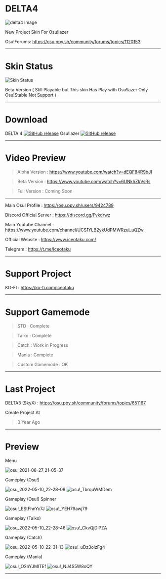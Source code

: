 # DELTA4
![delta4 Image](https://user-images.githubusercontent.com/68460824/116596142-454ab800-a94e-11eb-9940-4a6b75bb30e2.jpg)

New Project Skin For Osu!lazer

Osu!Forums: https://osu.ppy.sh/community/forums/topics/1120153

-----------------------------------------------------------------------------------------------------------------

# Skin Status
![Skin Status](https://user-images.githubusercontent.com/68460824/139641143-1825827a-3d7c-48c0-b8dc-760dcad9c71c.png)

Beta Version ( Still Playable but This skin Has Play with Osu!lazer Only Osu!Stable Not Support )

-----------------------------------------------------------------------------------------------------------------
# Download

DELTA 4 [![GitHub release](https://img.shields.io/github/release/Iceotaku/DELTA4)](https://github.com/Iceotaku/DELTA4/releases/latest) 
Osu!lazer [![GitHub release](https://img.shields.io/github/release/ppy/osu.svg)](https://github.com/ppy/osu/releases/latest)

-----------------------------------------------------------------------------------------------------------------


# Video Preview
> Alpha Version : https://www.youtube.com/watch?v=dEQF84R9bJI

> Beta Version : https://www.youtube.com/watch?v=6UNkhZkVsRs

> Full Version : Coming Soon

-----------------------------------------------------------------------------------------------------------------

Main Osu! Profile : https://osu.ppy.sh/users/9424789

Discord Official Server : https://discord.gg/Fvkdrwz

Main Youtube Channel : https://www.youtube.com/channel/UCS1YLB2ykUdPMWRzul_uQZw

Official Website : https://www.iceotaku.com/

Telegram : https://t.me/Iceotaku

-----------------------------------------------------------------------------------------------------------------

# Support Project

KO-FI : https://ko-fi.com/iceotaku

-----------------------------------------------------------------------------------------------------------------

# Support Gamemode

> STD : Complete

> Taiko : Complete

> Catch : Work in Progress

> Mania : Complete

> Custom Gamemode : OK

-----------------------------------------------------------------------------------------------------------------
# Last Project

DELTA3 (SkyX) : https://osu.ppy.sh/community/forums/topics/651167

Create Project At
> 3 Year Ago

-----------------------------------------------------------------------------------------------------------------

# Preview

Menu

![osu_2021-08-27_21-05-37](https://user-images.githubusercontent.com/68460824/131140034-ade71d9e-d039-41d6-b8d1-e8e0df89e471.jpg)


Gameplay (Osu!)

![osu_2022-05-10_22-28-08](https://user-images.githubusercontent.com/68460824/167686078-7a72c0bd-9749-48e7-bea4-bc3a92df7366.jpg)
![osu!_TbrquWMDem](https://user-images.githubusercontent.com/68460824/167686112-3a522c00-644a-42df-8b7b-04395c477a7b.gif)


Gameplay (Osu!) Spinner

![osu!_EStFhnYc7J](https://user-images.githubusercontent.com/68460824/167686390-4050962c-ff32-4e18-862a-5a1ad429a203.png)
![osu!_YEH79awj79](https://user-images.githubusercontent.com/68460824/167686432-2199eeb1-5a9d-4316-a381-38a21c826c31.gif)


Gameplay (Taiko)

![osu_2022-05-10_22-28-46](https://user-images.githubusercontent.com/68460824/167686729-c0da69b3-f8c9-4a93-9e4f-21b80ca2536a.jpg)
![osu!_CkvQjDlPZA](https://user-images.githubusercontent.com/68460824/167686762-5b5a97dc-8d7f-4dc9-b5e4-bb9196e130b5.gif)


Gameplay (Catch)

![osu_2022-05-10_22-31-13](https://user-images.githubusercontent.com/68460824/167686877-2be351db-b55e-4c97-8d23-8433c8e8aafb.jpg)
![osu!_uDz3olzFg4](https://user-images.githubusercontent.com/68460824/167686918-1b325cd3-d635-40a4-928d-0e6f03266dce.gif)


Gameplay (Mania)

![osu!_O2nYJMITEf](https://user-images.githubusercontent.com/68460824/167687145-137a44c1-9017-4907-9557-817fbf2fc558.png)
![osu!_NJ4S5W8oQY](https://user-images.githubusercontent.com/68460824/167687184-4b525c5f-65bc-42d8-a28a-c1ec259fad8c.gif)

-----------------------------------------------------------------------------------------------------------------
